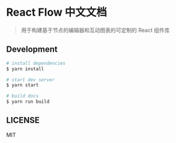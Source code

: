 # React Flow 中文文档

> 用于构建基于节点的编辑器和互动图表的可定制的 React 组件库

## Development

```bash
# install dependencies
$ yarn install

# start dev server
$ yarn start

# build docs
$ yarn run build
```

## LICENSE

MIT

